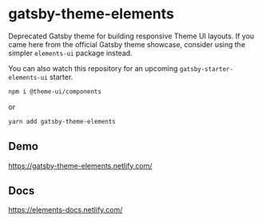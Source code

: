 # gatsby-theme-elements

Deprecated Gatsby theme for building responsive Theme UI layouts. If you came here from the official Gatsby theme showcase, consider using the simpler `elements-ui` package instead.

You can also watch this repository for an upcoming `gatsby-starter-elements-ui` starter.

```sh
npm i @theme-ui/components
```

or

```sh
yarn add gatsby-theme-elements
```

## Demo

https://gatsby-theme-elements.netlify.com/

## Docs

https://elements-docs.netlify.com/
